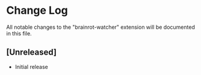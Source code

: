# Change Log

All notable changes to the "brainrot-watcher" extension will be documented in this file.


## [Unreleased]

- Initial release

###